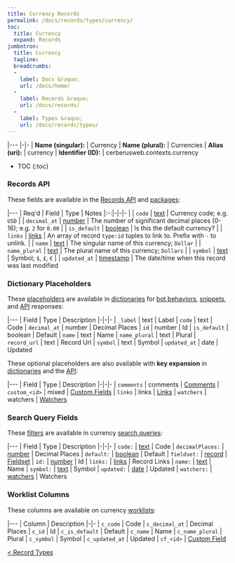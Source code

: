 ```yaml
---
title: Currency Records
permalink: /docs/records/types/currency/
toc:
  title: Currency
  expand: Records
jumbotron:
  title: Currency
  tagline: 
  breadcrumbs:
  -
    label: Docs &raquo;
    url: /docs/home/
  -
    label: Records &raquo;
    url: /docs/records/
  -
    label: Types &raquo;
    url: /docs/records/types/
---
```


|---
|-|-
| **Name (singular):** | Currency
| **Name (plural):** | Currencies
| **Alias (uri):** | currency
| **Identifier (ID):** | cerberusweb.contexts.currency

* TOC
{:toc}

### Records API

These fields are available in the [Records API](/docs/api/endpoints/records/) and [packages](/docs/packages/):

|---
| Req'd | Field | Type | Notes
|:-:|-|-|-
|   | `code` | [text](/docs/records/fields/types/text/) | Currency code; e.g. `USD` 
|   | `decimal_at` | [number](/docs/records/fields/types/number/) | The number of significant decimal places (0-16); e.g. `2` for `0.00` 
|   | `is_default` | [boolean](/docs/records/fields/types/boolean/) | Is this the default currency? 
|   | `links` | [links](/docs/records/fields/types/links/) | An array of record `type:id` tuples to link to. Prefix with `-` to unlink. 
|   | `name` | [text](/docs/records/fields/types/text/) | The singular name of this currency; `Dollar` 
|   | `name_plural` | [text](/docs/records/fields/types/text/) | The plural name of this currency; `Dollars` 
|   | `symbol` | [text](/docs/records/fields/types/text/) | Symbol; `$`, `£`, `€` 
|   | `updated_at` | [timestamp](/docs/records/fields/types/timestamp/) | The date/time when this record was last modified 

### Dictionary Placeholders

These [placeholders](/docs/bots/scripting/placeholders/) are available in [dictionaries](/docs/bots/behaviors/dictionaries/) for [bot behaviors](/docs/bots/behaviors/), [snippets](/docs/snippets/), and [API](/docs/api/) responses:

|---
| Field | Type | Description
|-|-|-
| `_label` | text | Label
| `code` | text | Code
| `decimal_at` | number | Decimal Places
| `id` | number | Id
| `is_default` | boolean | Default
| `name` | text | Name
| `name_plural` | text | Plural
| `record_url` | text | Record Url
| `symbol` | text | Symbol
| `updated_at` | date | Updated

These optional placeholders are also available with **key expansion** in [dictionaries](/docs/bots/behaviors/dictionaries/key-expansion/) and the [API](/docs/api/responses/#expanding-keys-in-api-requests):

|---
| Field | Type | Description
|-|-|-
| `comments` | comments | [Comments](/docs/bots/behaviors/dictionaries/key-expansion/#comments)
| `custom_<id>` | mixed | [Custom Fields](/docs/bots/behaviors/dictionaries/key-expansion/#custom-fields)
| `links` | links | [Links](/docs/bots/behaviors/dictionaries/key-expansion/#links)
| `watchers` | watchers | [Watchers](/docs/bots/behaviors/dictionaries/key-expansion/#watchers)
	
### Search Query Fields

These [filters](/docs/search/filters/) are available in currency [search queries](/docs/search/):

|---
| Field | Type | Description
|-|-|-
| `code:` | [text](/docs/search/filters/text/) | Code
| `decimalPlaces:` | [number](/docs/search/filters/numbers/) | Decimal Places
| `default:` | [boolean](/docs/search/filters/booleans/) | Default
| `fieldset:` | [record](/docs/search/deep-search/) | [Fieldset](/docs/records/types/custom_fieldset/)
| `id:` | [number](/docs/search/filters/numbers/) | Id
| `links:` | [links](/docs/search/filters/links/) | Record Links
| `name:` | [text](/docs/search/filters/text/) | Name
| `symbol:` | [text](/docs/search/filters/text/) | Symbol
| `updated:` | [date](/docs/search/filters/dates/) | Updated
| `watchers:` | [watchers](/docs/search/filters/watchers/) | Watchers
	
### Worklist Columns

These columns are available on currency [worklists](/docs/worklists/):

|---
| Column | Description
|-|-
| `c_code` | Code
| `c_decimal_at` | Decimal Places
| `c_id` | Id
| `c_is_default` | Default
| `c_name` | Name
| `c_name_plural` | Plural
| `c_symbol` | Symbol
| `c_updated_at` | Updated
| `cf_<id>` | [Custom Field](/docs/records/types/custom_field/)

<div class="section-nav">
	<div class="left">
		<a href="/docs/records/types/" class="prev">&lt; Record Types</a>
	</div>
	<div class="right align-right">
	</div>
</div>
<div class="clear"></div>